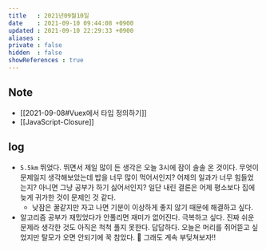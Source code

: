 ```yaml
---
title   : 2021년09월10일 
date    : 2021-09-10 09:44:08 +0900
updated : 2021-09-10 22:29:33 +0900
aliases : 
private : false
hidden  : false
showReferences : true
---
```

## Note
- [[2021-09-08#Vuex에서 타입 정의하기]]
- [[JavaScript-Closure]]

## log 
- `5.5km` 뛰었다. 뛰면서 제일 많이 든 생각은 오늘 3시에 잠이 솔솔 온 것이다. 무엇이 문제일지 생각해보았는데 밥을 너무 많이 먹어서인지? 어제의 일과가 너무 힘들었는지? 아니면 그냥 공부가 하기 싫어서인지? 일단 내린 결론은 어제 평소보다 집에 늦게 귀가한 것이 문제인 것 같다.  
	- 낮잠은 꿀같지만 자고 나면 기분이 이상하게 좋지 않기 때문에 해결하고 싶다.
- 알고리즘 공부가 재밌었다가 안풀리면 재미가 없어진다. 극복하고 싶다. 진짜 쉬운 문제라 생각한 것도 아직은 척척 풀지 못한다. 답답하다. 오늘은 머리를 쥐어뜯고 싶었지만 탈모가 오면 안되기에 꾹 참았다. 🤯  그래도 계속 부딪쳐보자!!
